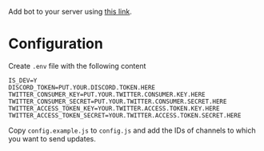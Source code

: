 Add bot to your server using [this link](https://discordapp.com/oauth2/authorize?client_id=512740516371234826&scope=bot&permission=2048).

# Configuration

Create `.env` file with the following content

```
IS_DEV=Y
DISCORD_TOKEN=PUT.YOUR.DISCORD.TOKEN.HERE
TWITTER_CONSUMER_KEY=PUT.YOUR.TWITTER.CONSUMER.KEY.HERE
TWITTER_CONSUMER_SECRET=PUT.YOUR.TWITTER.CONSUMER.SECRET.HERE
TWITTER_ACCESS_TOKEN_KEY=YOUR.TWITTER.ACCESS.TOKEN.KEY.HERE
TWITTER_ACCESS_TOKEN_SECRET=YOUR.TWITTER.ACCESS.TOKEN.SECRET.HERE
```

Copy `config.example.js` to `config.js` and add the IDs of channels to which you want to send updates.